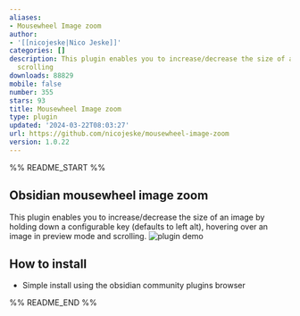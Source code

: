 ```yaml
---
aliases:
- Mousewheel Image zoom
author:
- '[[nicojeske|Nico Jeske]]'
categories: []
description: This plugin enables you to increase/decrease the size of an image by
  scrolling
downloads: 88829
mobile: false
number: 355
stars: 93
title: Mousewheel Image zoom
type: plugin
updated: '2024-03-22T08:03:27'
url: https://github.com/nicojeske/mousewheel-image-zoom
version: 1.0.22
---
```


%% README_START %%

## Obsidian mousewheel image zoom

This plugin enables you to increase/decrease the size of an image by holding down a configurable key (defaults to 
left alt), hovering over an image in preview mode and scrolling.
![plugin demo](https://raw.githubusercontent.com/nicojeske/mousewheel-image-zoom/master/Animation.gif)

## How to install
- Simple install using the obsidian community plugins browser


%% README_END %%